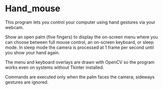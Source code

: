 # Hand_mouse
This program lets you control your computer using hand gestures via your webcam.

Show an open palm (five fingers) to display the on-screen menu where you can
choose between full mouse control, an on-screen keyboard, or sleep mode. In
sleep mode the camera is processed at 1 frame per second until you show your
hand again.

The menu and keyboard overlays are drawn with OpenCV so the program works even
on systems without Tkinter installed.

Commands are executed only when the palm faces the camera; sideways gestures are
ignored.

